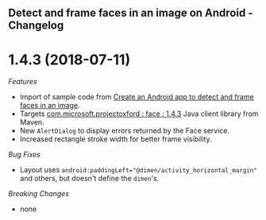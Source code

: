 ## Detect and frame faces in an image on Android - Changelog

# 1.4.3 (2018-07-11)

*Features*

* Import of sample code from [Create an Android app to detect and frame faces in an image](https://docs.microsoft.com/en-us/azure/cognitive-services/face/tutorials/faceapiinjavaforandroidtutorial).
* Targets [com.microsoft.projectoxford : face : 1.4.3](http://search.maven.org/#artifactdetails%7Ccom.microsoft.projectoxford%7Cface%7C1.4.3%7Caar) Java client library from Maven.
* New `AlertDialog` to display errors returned by the Face service.
* Increased rectangle stroke width for better frame visibility.

*Bug Fixes*

* Layout uses `android:paddingLeft="@dimen/activity_horizontal_margin"` and others, but doesn't define the `dimen`'s.

*Breaking Changes*

* none
